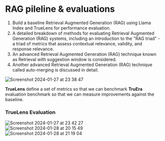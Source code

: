 # RAG pileline & evaluations

1. Build a baseline Retrieval Augmented Generation (RAG) using Llama Index and TrueLens for performance evaluation.
2. A detailed breakdown of methods for evaluating Retrieval Augmented Generation (RAG) systems, including an introduction to the "RAG triad" - a triad of metrics that assess contextual relevance, validity, and response relevance.
3. An advanced Retrieval Augmented Generation (RAG) technique known as Retrieval with suggestion window is considered.
4. Another advanced Retrieval Augmented Generation (RAG) technique called auto-merging is discussed in detail.


![Screenshot 2024-01-27 at 23 38 47](https://github.com/apovalov/advanced_rag_pipeline/assets/43651275/81ff631a-108e-4d62-9dd8-536b290c2c26)

**TrueLens** define a set of metrics so that we can benchmark
**TruEra** evaluation benchmark so that we can measure improvements against the baseline.


### TrueLens Evaluation

![Screenshot 2024-01-27 at 23 42 27](https://github.com/apovalov/advanced_rag_pipeline/assets/43651275/7017189a-c3db-42b2-aeb2-bf1d54a20959)
![Screenshot 2024-01-28 at 20 15 49](https://github.com/apovalov/advanced_rag_pipeline/assets/43651275/17d7084b-7303-40ff-b2a6-195515824a5b)
![Screenshot 2024-01-28 at 21 19 04](https://github.com/apovalov/advanced_rag_pipeline/assets/43651275/d5e1ff2d-7b0b-4601-aa02-30c349b6ad5b)
